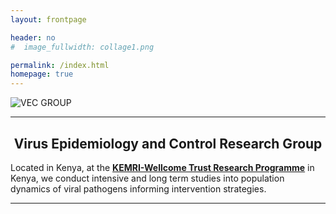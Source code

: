 ```yaml
---
layout: frontpage

header: no
#  image_fullwidth: collage1.png

permalink: /index.html
homepage: true
---
```


<div class="row-30">
  
  <div class="small-12 small-centered columns">
   <img src="{{ site.url }}/images/banner3.png" alt="VEC GROUP">
  </div>
</div>

<hr>

<div>
<section>
   <center><h2>Virus Epidemiology and Control Research Group</h2></center>
</section>
</div>

<section>
<p class="lead">
Located in Kenya, at the <a href="http://www.kemri-wellcome.org" target="_blank"><strong>KEMRI-Wellcome Trust Research Programme</strong></a> in Kenya, we conduct intensive and long term studies into population dynamics of viral pathogens informing intervention strategies.  
</p>
</section>

<hr>

<!--
<div class="row" >
<div class="small-10 small-centered columns">
 <img src="{{ site.url }}/images/kemri-wellcome-trust.png" alt="KEMRI-Wellcome Trust Research Programme">
</div>
</div>
-->

